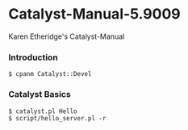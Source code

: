 # Catalyst-Manual-5.9009

Karen Etheridge's Catalyst-Manual


### Introduction
```
$ cpanm Catalyst::Devel
```

### Catalyst Basics
```
$ catalyst.pl Hello
$ script/hello_server.pl -r
```
